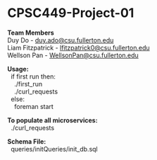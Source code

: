 # CPSC449-Project-01

<b>Team Members</b><br />
Duy Do - duy.ado@csu.fullerton.edu<br />
Liam Fitzpatrick - lfitzpatrick0@csu.fullerton.edu<br />
Wellson Pan - WellsonPan@csu.fullerton.edu<br />

<b>Usage:<br /></b> 
&nbsp;&nbsp;if first run then:<br />
&nbsp;&nbsp;&nbsp;&nbsp;./first_run <br /> 
&nbsp;&nbsp;&nbsp;&nbsp;./curl_requests <br />
&nbsp;&nbsp;else:<br />
&nbsp;&nbsp;&nbsp;&nbsp;foreman start <br />

<b>To populate all microservices:<br /></b>
&nbsp;&nbsp;./curl_requests

<b>Schema File:</b><br />
&nbsp;&nbsp;queries/initQueries/init_db.sql<br />
